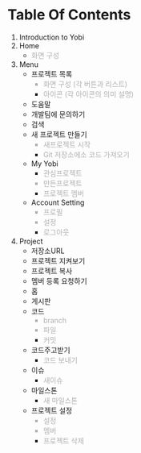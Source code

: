 # Table Of Contents

1. Introduction to Yobi
2. Home<font color=#aFaFaF>
	- 화면 구성</font>
3. Menu
	- 프로젝트 목록<font color=#aFaFaF>
		- 화면 구성 (각 버튼과 리스트)
		- 아이콘 (각 아이콘의 의미 설명)</font>
	- 도움말
	- 개발팀에 문의하기
	- 검색
	- 새 프로젝트 만들기<font color=#aFaFaF>
		- 새프로젝트 시작
		- Git 저장소에소 코드 가져오기</font>
	- My Yobi
		- <font color=#aFaFaF>관심프로젝트
		- 만든프로젝트
		- 프로젝트 멤버</font>
	- Account Setting<font color=#aFaFaF>
		- 프로필
		- 설정
		- 로그아웃</font>
4. Project
	- 저장소URL
	- 프로젝트 지켜보기
	- 프로젝트 복사
	- 멤버 등록 요청하기
	- 홈
	- 게시판
	- 코드<font color=#aFaFaF>
		- branch
		- 파일
		- 커밋</font>
	- 코드주고받기<font color=#aFaFaF>
		- 코드 보내기</font>
	- 이슈<font color=#aFaFaF>
		- 새이슈</font>
	- 마일스톤<font color=#aFaFaF>
		- 새 마일스톤</font>
	- 프로젝트 설정<font color=#aFaFaF>
		- 설정
		- 멤버
		- 프로젝트 삭제</font>